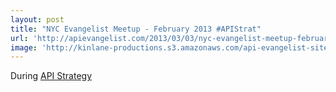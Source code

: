 ```yaml
---
layout: post
title: "NYC Evangelist Meetup - February 2013 #APIStrat"
url: 'http://apievangelist.com/2013/03/03/nyc-evangelist-meetup-february-2013-apistrat/'
image: 'http://kinlane-productions.s3.amazonaws.com/api-evangelist-site/blog/dev-evangelist-nyc.jpeg'
---
```


During [API Strategy ][1]

   [1]: http://www.apistrategyconference.com/
